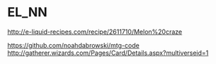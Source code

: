 # EL_NN

http://e-liquid-recipes.com/recipe/2611710/Melon%20craze


https://github.com/noahdabrowski/mtg-code
http://gatherer.wizards.com/Pages/Card/Details.aspx?multiverseid=1
